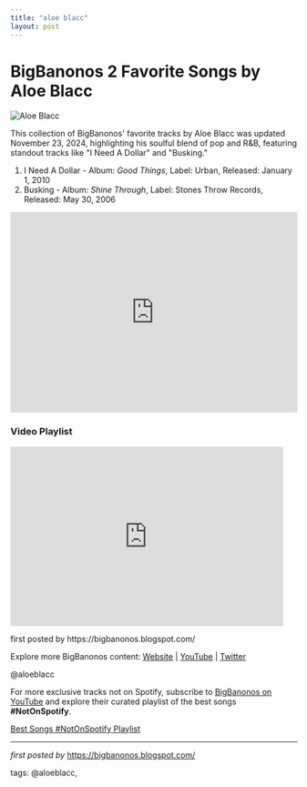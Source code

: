 ```yaml
---
title: "aloe blacc"
layout: post
---
```

<h1>BigBanonos 2 Favorite Songs by Aloe Blacc</h1>
<img alt="Aloe Blacc" src="https://i.guim.co.uk/img/static/sys-images/Guardian/Pix/pictures/2010/9/16/1284633457930/Aloe-Blacc-006.jpg?width=465&dpr=1&s=none&crop=none" /> <p>This collection of BigBanonos' favorite tracks by Aloe Blacc was updated November 23, 2024, highlighting his soulful blend of pop and R&B, featuring standout tracks like "I Need A Dollar" and "Busking."</p> <ol> <li>I Need A Dollar - Album: <i>Good Things</i>, Label: Urban, Released: January 1, 2010</li> <li>Busking - Album: <i>Shine Through</i>, Label: Stones Throw Records, Released: May 30, 2006</li>
</ol> <div> <iframe allow="autoplay; clipboard-write; encrypted-media; fullscreen; picture-in-picture" allowfullscreen="" frameborder="0" height="352" loading="lazy" src="https://open.spotify.com/embed/playlist/74H7dNnS9D9QqNRqffcHlj?utm_source=generator" width="100%"></iframe>
</div> <h3>Video Playlist</h3>
<div> <iframe allowfullscreen="" frameborder="0" height="315" src="https://www.youtube.com/embed/rLFZdexQ-NM?list=PLtuNtuTatqI2Ak13z9CYo9YoLWmjJhMR1" width="95%"></iframe> <p>first posted by https://bigbanonos.blogspot.com/</p></div> <div> <p>Explore more BigBanonos content: <a href="https://bigbanonos.blogspot.com/">Website</a> | <a href="https://www.youtube.com/@BigBanonos">YouTube</a> | <a href="https://x.com/bigbanonos">Twitter</a></p>
</div> <!--Tags-->
<p>@aloeblacc</p>


<!--Subscribe and Playlist Links-->
<div>
    <p>For more exclusive tracks not on Spotify, subscribe to <a href="https://www.youtube.com/@BigBanonos" target="_blank">BigBanonos on YouTube</a> and explore their curated playlist of the best songs <strong>#NotOnSpotify</strong>.</p>
    <p><a href="https://www.youtube.com/playlist?list=PLtuNtuTatqI0kFahUCbtbfenC_ET5O_tr" target="_blank">Best Songs #NotOnSpotify Playlist<br /></a></p></div>

<hr />

<p><em>first posted by</em> <a href="https://bigbanonos.blogspot.com/" rel="noopener" target="_new">https://bigbanonos.blogspot.com/</a></p>

<p>tags: @aloeblacc,</p>
